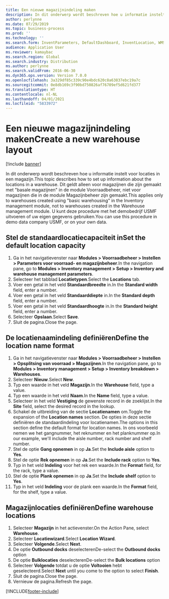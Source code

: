 ```yaml
---
title: Een nieuwe magazijnindeling maken
description: In dit onderwerp wordt beschreven hoe u informatie instelt voor locaties in een magazijn.
author: perlynne
ms.date: 07/29/2019
ms.topic: business-process
ms.prod: ''
ms.technology: ''
ms.search.form: InventParameters, DefaultDashboard, InventLocation, WMSLocationWizard
audience: Application User
ms.reviewer: kamaybac
ms.search.region: Global
ms.search.industry: Distribution
ms.author: perlynne
ms.search.validFrom: 2016-06-30
ms.dyn365.ops.version: Version 7.0.0
ms.openlocfilehash: 3a329df85c339c90e4bdc620c8a63837ebc19a7c
ms.sourcegitcommit: 0e8db169c3f90bd750826af76709ef5d621fd377
ms.translationtype: HT
ms.contentlocale: nl-NL
ms.lasthandoff: 04/01/2021
ms.locfileid: "5833972"
---
```

# <a name="create-a-new-warehouse-layout"></a><span data-ttu-id="b6653-103">Een nieuwe magazijnindeling maken</span><span class="sxs-lookup"><span data-stu-id="b6653-103">Create a new warehouse layout</span></span>

[!include [banner](../../includes/banner.md)]

<span data-ttu-id="b6653-104">In dit onderwerp wordt beschreven hoe u informatie instelt voor locaties in een magazijn.</span><span class="sxs-lookup"><span data-stu-id="b6653-104">This topic describes how to set up information about the locations in a warehouse.</span></span> <span data-ttu-id="b6653-105">Dit geldt alleen voor magazijnen die zijn gemaakt met "basale magazijnen" in de module Voorraadbeheer, niet voor magazijnen die in de module Magazijnbeheer zijn gemaakt.</span><span class="sxs-lookup"><span data-stu-id="b6653-105">This applies only to warehouses created using "basic warehousing" in the Inventory management module, not to warehouses created in the Warehouse management module.</span></span> <span data-ttu-id="b6653-106">U kunt deze procedure met het demobedrijf USMF uitvoeren of uw eigen gegevens gebruiken.</span><span class="sxs-lookup"><span data-stu-id="b6653-106">You can use this procedure in demo data company USMF, or on your own data.</span></span>


## <a name="set-the-default-location-capacity"></a><span data-ttu-id="b6653-107">Stel de standaardlocatiecapaciteit in</span><span class="sxs-lookup"><span data-stu-id="b6653-107">Set the default location capacity</span></span>
1. <span data-ttu-id="b6653-108">Ga in het navigatievenster naar **Modules > Voorraadbeheer > Instellen > Parameters voor voorraad- en magazijnbeheer**.</span><span class="sxs-lookup"><span data-stu-id="b6653-108">In the navigation pane, go to **Modules > Inventory management > Setup > Inventory and warehouse management parameters**.</span></span>
2. <span data-ttu-id="b6653-109">Selecteer het tabblad **Locatietypen**.</span><span class="sxs-lookup"><span data-stu-id="b6653-109">Select the **Locations** tab.</span></span>
3. <span data-ttu-id="b6653-110">Voer een getal in het veld **Standaardbreedte** in.</span><span class="sxs-lookup"><span data-stu-id="b6653-110">In the **Standard width** field, enter a number.</span></span>
4. <span data-ttu-id="b6653-111">Voer een getal in het veld **Standaarddiepte** in.</span><span class="sxs-lookup"><span data-stu-id="b6653-111">In the **Standard depth** field, enter a number.</span></span>
5. <span data-ttu-id="b6653-112">Voer een getal in het veld **Standaardhoogte** in.</span><span class="sxs-lookup"><span data-stu-id="b6653-112">In the **Standard height** field, enter a number.</span></span>
6. <span data-ttu-id="b6653-113">Selecteer **Opslaan**.</span><span class="sxs-lookup"><span data-stu-id="b6653-113">Select **Save**.</span></span>
7. <span data-ttu-id="b6653-114">Sluit de pagina.</span><span class="sxs-lookup"><span data-stu-id="b6653-114">Close the page.</span></span>

## <a name="define-the-location-name-format"></a><span data-ttu-id="b6653-115">De locatienaamindeling definiëren</span><span class="sxs-lookup"><span data-stu-id="b6653-115">Define the location name format</span></span>
1. <span data-ttu-id="b6653-116">Ga in het navigatievenster naar **Modules > Voorraadbeheer > Instellen > Opsplitsing van voorraad > Magazijnen**.</span><span class="sxs-lookup"><span data-stu-id="b6653-116">In the navigation pane, go to **Modules > Inventory management > Setup > Inventory breakdown > Warehouses**.</span></span>
2. <span data-ttu-id="b6653-117">Selecteer **Nieuw**.</span><span class="sxs-lookup"><span data-stu-id="b6653-117">Select **New**.</span></span>
3. <span data-ttu-id="b6653-118">Typ een waarde in het veld **Magazijn**.</span><span class="sxs-lookup"><span data-stu-id="b6653-118">In the **Warehouse** field, type a value.</span></span>
4. <span data-ttu-id="b6653-119">Typ een waarde in het veld **Naam**.</span><span class="sxs-lookup"><span data-stu-id="b6653-119">In the **Name** field, type a value.</span></span>
5. <span data-ttu-id="b6653-120">Selecteer in het veld **Vestiging** de gewenste record in de zoeklijst.</span><span class="sxs-lookup"><span data-stu-id="b6653-120">In the **Site** field, select the desired record in the lookup.</span></span>
6. <span data-ttu-id="b6653-121">Schakel de uitbreiding van de sectie **Locatienamen** om.</span><span class="sxs-lookup"><span data-stu-id="b6653-121">Toggle the expansion of the **Location names** section.</span></span> <span data-ttu-id="b6653-122">De opties in deze sectie definiëren de standaardindeling voor locatienamen.</span><span class="sxs-lookup"><span data-stu-id="b6653-122">The options in this section define the default format for location names.</span></span> <span data-ttu-id="b6653-123">In ons voorbeeld nemen we het gangnummer, het reknummer en het planknummer op.</span><span class="sxs-lookup"><span data-stu-id="b6653-123">In our example, we'll include the aisle number, rack number and shelf number.</span></span>  
7. <span data-ttu-id="b6653-124">Stel de optie **Gang opnemen** in op **Ja**.</span><span class="sxs-lookup"><span data-stu-id="b6653-124">Set the **Include aisle** option to **Yes**.</span></span>
8. <span data-ttu-id="b6653-125">Stel de optie **Rek opnemen** in op **Ja**.</span><span class="sxs-lookup"><span data-stu-id="b6653-125">Set the **Include rack** option to **Yes**.</span></span> 
9. <span data-ttu-id="b6653-126">Typ in het veld **Indeling** voor het rek een waarde.</span><span class="sxs-lookup"><span data-stu-id="b6653-126">In the **Format** field, for the rack, type a value.</span></span>
10. <span data-ttu-id="b6653-127">Stel de optie **Plank opnemen** in op **Ja**.</span><span class="sxs-lookup"><span data-stu-id="b6653-127">Set the **Include shelf** option to **Yes**.</span></span>
11. <span data-ttu-id="b6653-128">Typ in het veld **Indeling** voor de plank een waarde.</span><span class="sxs-lookup"><span data-stu-id="b6653-128">In the **Format** field, for the shelf, type a value.</span></span>

## <a name="define-warehouse-locations"></a><span data-ttu-id="b6653-129">Magazijnlocaties definiëren</span><span class="sxs-lookup"><span data-stu-id="b6653-129">Define warehouse locations</span></span>
1. <span data-ttu-id="b6653-130">Selecteer **Magazijn** in het actievenster.</span><span class="sxs-lookup"><span data-stu-id="b6653-130">On the Action Pane, select **Warehouse**.</span></span>
2. <span data-ttu-id="b6653-131">Selecteer **Locatiewizard**.</span><span class="sxs-lookup"><span data-stu-id="b6653-131">Select **Location Wizard**.</span></span>
3. <span data-ttu-id="b6653-132">Selecteer **Volgende**.</span><span class="sxs-lookup"><span data-stu-id="b6653-132">Select **Next**.</span></span>
4. <span data-ttu-id="b6653-133">De optie **Outbound docks** deselecteren</span><span class="sxs-lookup"><span data-stu-id="b6653-133">De-select the **Outbound docks** option</span></span>
5. <span data-ttu-id="b6653-134">De optie **Bulklocaties** deselecteren</span><span class="sxs-lookup"><span data-stu-id="b6653-134">De-select the **Bulk locations** option</span></span>
6. <span data-ttu-id="b6653-135">Selecteer **Volgende** totdat u de optie **Voltooien** hebt geselecteerd.</span><span class="sxs-lookup"><span data-stu-id="b6653-135">Select **Next** until you come to the option to select **Finish**.</span></span>
7. <span data-ttu-id="b6653-136">Sluit de pagina.</span><span class="sxs-lookup"><span data-stu-id="b6653-136">Close the page.</span></span>
8. <span data-ttu-id="b6653-137">Vernieuw de pagina.</span><span class="sxs-lookup"><span data-stu-id="b6653-137">Refresh the page.</span></span>



[!INCLUDE[footer-include](../../../includes/footer-banner.md)]